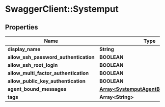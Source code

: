 # SwaggerClient::Systemput

## Properties
Name | Type | Description | Notes
------------ | ------------- | ------------- | -------------
**display_name** | **String** |  | [optional] 
**allow_ssh_password_authentication** | **BOOLEAN** |  | [optional] 
**allow_ssh_root_login** | **BOOLEAN** |  | [optional] 
**allow_multi_factor_authentication** | **BOOLEAN** |  | [optional] 
**allow_public_key_authentication** | **BOOLEAN** |  | [optional] 
**agent_bound_messages** | [**Array&lt;SystemputAgentBoundMessages&gt;**](SystemputAgentBoundMessages.md) |  | [optional] 
**tags** | **Array&lt;String&gt;** |  | [optional] 


